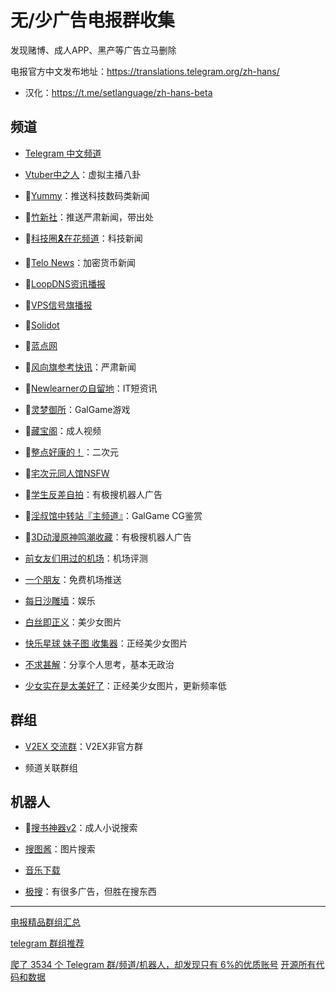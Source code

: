 # 无/少广告电报群收集

发现赌博、成人APP、黑产等广告立马删除

电报官方中文发布地址：https://translations.telegram.org/zh-hans/
 - 汉化：https://t.me/setlanguage/zh-hans-beta

## 频道
- [Telegram 中文频道](https://t.me/tgcnz "Telegram 中文频道")

- [Vtuber中之人](https://t.me/VTBs_irl "Vtuber中之人")：虚拟主播八卦

- 📰[Yummy](https://t.me/GodlyNews1 "Yummy")：推送科技数码类新闻

- 📰[竹新社](https://t.me/tnews365 "竹新社")：推送严肃新闻，带出处

- 📰[科技圈🎗在花频道](https://t.me/TestFlightCN)：科技新闻

- 📰[Telo News](https://t.me/telonews_cn)：加密货币新闻

- 📰[LoopDNS资讯播报](https://t.me/DNSPODT)

- 📰[VPS信号旗播报](https://t.me/vps_xhq)

- 📰[Solidot](https://t.me/solidot)

- 📰[蓝点网](https://t.me/landiansub)

- 📰[风向旗参考快讯](https://t.me/xhqcankao)：严肃新闻

- 📰[Newlearnerの自留地](https://t.me/NewlearnerChannel)：IT短资讯

- 🔞[灵梦御所](https://t.me/lmys8 "灵梦御所")：GalGame游戏

- 🔞[藏宝阁](https://t.me/cangbaogee)：成人视频

- 🔞[整点好康的！](https://t.me/newzdhkd)：二次元

- 🔞[宅次元同人馆NSFW](https://t.me/ciyuanb)

- 🔞[学生反差自拍](https://t.me/cpg66)：有极搜机器人广告

- 🔞[淫叔馆中转站『主频道』](https://t.me/galgameyesHCG)：GalGame CG鉴赏

- 🔞[3D动漫原神鸣潮收藏](https://t.me/zhengjingr18)：有极搜机器人广告

- [前女友们用过的机场](https://t.me/gebaopiCloud "前女友们用过的机场")：机场评测

- [一个朋友](https://t.me/sxtnbhz "一个朋友")：免费机场推送

- [每日沙雕墙](https://t.me/woshadiao "每日沙雕墙")：娱乐

- [白丝即正义](https://t.me/baisi)：美少女图片

- [快乐星球 妹子图 收集器](https://t.me/botmzt)：正经美少女图片

- [不求甚解](https://t.me/fakeye)：分享个人思考，基本无政治

- [少女实在是太美好了](https://t.me/tastegirl)：正经美少女图片，更新频率低


## 群组

- [V2EX 交流群](https://t.me/V2EXPro)：V2EX非官方群

- 频道关联群组

## 机器人

- 🔞[搜书神器v2](https://t.me/sosdbot)：成人小说搜索

- [搜图酱](https://t.me/soutubot)：图片搜索

- [音乐下载](https://t.me/music_v1bot)

- [极搜](https://t.me/jiso)：有很多广告，但胜在搜东西

------------

[电报精品群组汇总](https://v2ex.com/t/1017423)

[telegram 群组推荐](https://www.v2ex.com/t/554691)

[爬了 3534 个 Telegram 群/频道/机器人，却发现只有 6%的优质账号](https://www.v2ex.com/t/951729)
[开源所有代码和数据](https://github.com/jackhawks/rectg)
